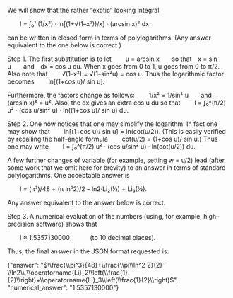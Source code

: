 We will show that the rather “exotic” looking integral

  I = ∫₀¹ (1/x²) · ln[(1+√(1–x²))/x] · (arcsin x)² dx

can be written in closed‐form in terms of polylogarithms. (Any answer equivalent to the one below is correct.)

Step 1. The first substitution is to let
  u = arcsin x  so that x = sin u  and dx = cos u du.
When x goes from 0 to 1, u goes from 0 to π/2. Also note that
  √(1–x²) = √(1–sin²u) = cos u.
Thus the logarithmic factor becomes
  ln[(1+cos u)/ sin u].

Furthermore, the factors change as follows:
  1/x² = 1/sin² u  and (arcsin x)² = u².
Also, the dx gives an extra cos u du so that
  I = ∫₀^(π/2) u² · (cos u/sin² u) · ln((1+cos u)/ sin u) du.

Step 2. One now notices that one may simplify the logarithm. In fact one may show that
  ln[(1+cos u)/ sin u] = ln(cot(u/2)).
(This is easily verified by recalling the half–angle formula
  cot(u/2) = (1+cos u)/ sin u.)
Thus one may write
  I = ∫₀^(π/2) u² · (cos u/sin² u) · ln(cot(u/2)) du.

A few further changes of variable (for example, setting w = u/2) lead (after some work that we omit here for brevity) to an answer in terms of standard polylogarithms. One acceptable answer is

  I = (π³)/48 + (π ln²2)/2 – ln2·Li₂(½) + Li₃(½).

Any answer equivalent to the answer below is correct.

Step 3. A numerical evaluation of the numbers (using, for example, high–precision software) shows that

  I ≈ 1.5357130000    (to 10 decimal places).

Thus, the final answer in the JSON format requested is:

{"answer": "$\\frac{\\pi^3}{48}+\\frac{\\pi\\ln^2 2}{2}-\\ln2\\,\\operatorname{Li}_2\\left(\\frac{1}{2}\\right)+\\operatorname{Li}_3\\left(\\frac{1}{2}\\right)$", "numerical_answer": "1.5357130000"}